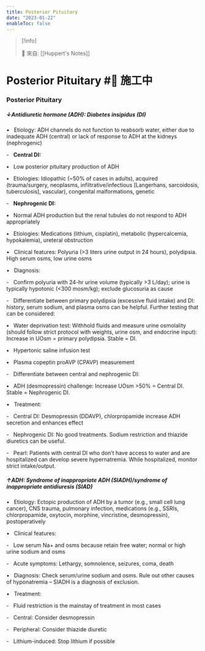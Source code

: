 ```yaml
---
title: Posterior Pituitary
date: "2023-01-22"
enableToc: false
---
```


> [!info]
>
> 🌱 來自: [[Huppert's Notes]]

# Posterior Pituitary #🚧 施工中

### Posterior Pituitary

##### ↓Antidiuretic hormone (ADH): Diabetes insipidus (DI)

•   Etiology: ADH channels do not function to reabsorb water, either due to inadequate ADH (central) or lack of response to ADH at the kidneys (nephrogenic)

-   **Central DI:**

**•**   Low posterior pituitary production of ADH

**•**   Etiologies: Idiopathic (~50% of cases in adults), acquired (trauma/surgery, neoplasms, infiltrative/infectious \[Langerhans, sarcoidosis, tuberculosis\], vascular), congenital malformations, genetic

-   **Nephrogenic DI:**

**•**   Normal ADH production but the renal tubules do not respond to ADH appropriately

**•**   Etiologies: Medications (lithium, cisplatin), metabolic (hypercalcemia, hypokalemia), ureteral obstruction

•   Clinical features: Polyuria (>3 liters urine output in 24 hours), polydipsia. High serum osms, low urine osms

•   Diagnosis:

-   Confirm polyuria with 24-hr urine volume (typically >3 L/day); urine is typically hypotonic (<300 mosm/kg); exclude glucosuria as cause

-   Differentiate between primary polydipsia (excessive fluid intake) and DI: history, serum sodium, and plasma osms can be helpful. Further testing that can be considered:

**•**   Water deprivation test: Withhold fluids and measure urine osmolality (should follow strict protocol with weights, urine osm, and endocrine input): Increase in UOsm = primary polydipsia. Stable = DI.

**•**   Hypertonic saline infusion test

**•**   Plasma copeptin proAVP (CPAVP) measurement

-   Differentiate between central and nephrogenic DI:

**•**   ADH (desmopressin) challenge: Increase UOsm >50% = Central DI. Stable = Nephrogenic DI.

•   Treatment:

-   Central DI: Desmopressin (DDAVP), chlorpropamide increase ADH secretion and enhances effect

-   Nephrogenic DI: No good treatments. Sodium restriction and thiazide diuretics can be useful.

-   Pearl: Patients with central DI who don’t have access to water and are hospitalized can develop severe hypernatremia. While hospitalized, monitor strict intake/output.

##### ↑ADH: Syndrome of inappropriate ADH (SIADH)/syndrome of inappropriate antidiuresis (SIAD)

•   Etiology: Ectopic production of ADH by a tumor (e.g., small cell lung cancer), CNS trauma, pulmonary infection, medications (e.g., SSRIs, chlorpropamide, oxytocin, morphine, vincristine, desmopressin), postoperatively

•   Clinical features:

-   Low serum Na\+ and osms because retain free water; normal or high urine sodium and osms

-   Acute symptoms: Lethargy, somnolence, seizures, coma, death

•   Diagnosis: Check serum/urine sodium and osms. Rule out other causes of hyponatremia – SIADH is a diagnosis of exclusion.

•   Treatment:

-   Fluid restriction is the mainstay of treatment in most cases

-   Central: Consider desmopressin

-   Peripheral: Consider thiazide diuretic

-   Lithium-induced: Stop lithium if possible

